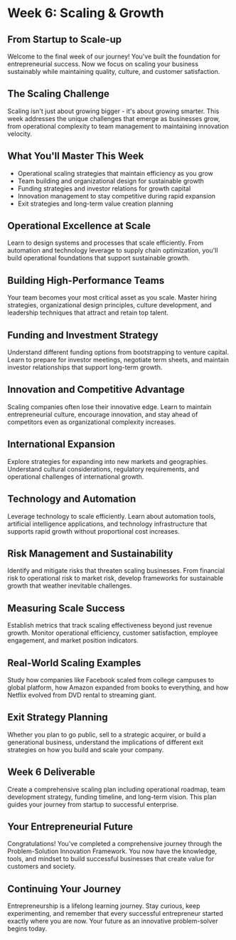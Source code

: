 # Week 6: Scaling & Growth

## From Startup to Scale-up
Welcome to the final week of our journey! You've built the foundation for entrepreneurial success. Now we focus on scaling your business sustainably while maintaining quality, culture, and customer satisfaction.

## The Scaling Challenge
Scaling isn't just about growing bigger - it's about growing smarter. This week addresses the unique challenges that emerge as businesses grow, from operational complexity to team management to maintaining innovation velocity.

## What You'll Master This Week
- Operational scaling strategies that maintain efficiency as you grow
- Team building and organizational design for sustainable growth
- Funding strategies and investor relations for growth capital
- Innovation management to stay competitive during rapid expansion
- Exit strategies and long-term value creation planning

## Operational Excellence at Scale
Learn to design systems and processes that scale efficiently. From automation and technology leverage to supply chain optimization, you'll build operational foundations that support sustainable growth.

## Building High-Performance Teams
Your team becomes your most critical asset as you scale. Master hiring strategies, organizational design principles, culture development, and leadership techniques that attract and retain top talent.

## Funding and Investment Strategy
Understand different funding options from bootstrapping to venture capital. Learn to prepare for investor meetings, negotiate term sheets, and maintain investor relationships that support long-term growth.

## Innovation and Competitive Advantage
Scaling companies often lose their innovative edge. Learn to maintain entrepreneurial culture, encourage innovation, and stay ahead of competitors even as organizational complexity increases.

## International Expansion
Explore strategies for expanding into new markets and geographies. Understand cultural considerations, regulatory requirements, and operational challenges of international growth.

## Technology and Automation
Leverage technology to scale efficiently. Learn about automation tools, artificial intelligence applications, and technology infrastructure that supports rapid growth without proportional cost increases.

## Risk Management and Sustainability
Identify and mitigate risks that threaten scaling businesses. From financial risk to operational risk to market risk, develop frameworks for sustainable growth that weather inevitable challenges.

## Measuring Scale Success
Establish metrics that track scaling effectiveness beyond just revenue growth. Monitor operational efficiency, customer satisfaction, employee engagement, and market position indicators.

## Real-World Scaling Examples
Study how companies like Facebook scaled from college campuses to global platform, how Amazon expanded from books to everything, and how Netflix evolved from DVD rental to streaming giant.

## Exit Strategy Planning
Whether you plan to go public, sell to a strategic acquirer, or build a generational business, understand the implications of different exit strategies on how you build and scale your company.

## Week 6 Deliverable
Create a comprehensive scaling plan including operational roadmap, team development strategy, funding timeline, and long-term vision. This plan guides your journey from startup to successful enterprise.

## Your Entrepreneurial Future
Congratulations! You've completed a comprehensive journey through the Problem-Solution Innovation Framework. You now have the knowledge, tools, and mindset to build successful businesses that create value for customers and society.

## Continuing Your Journey
Entrepreneurship is a lifelong learning journey. Stay curious, keep experimenting, and remember that every successful entrepreneur started exactly where you are now. Your future as an innovative problem-solver begins today.
